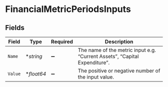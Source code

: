 # FinancialMetricPeriodsInputs


## Fields

| Field                                                                      | Type                                                                       | Required                                                                   | Description                                                                |
| -------------------------------------------------------------------------- | -------------------------------------------------------------------------- | -------------------------------------------------------------------------- | -------------------------------------------------------------------------- |
| `Name`                                                                     | **string*                                                                  | :heavy_minus_sign:                                                         | The name of the metric input e.g. “Current Assets”, “Capital Expenditure”. |
| `Value`                                                                    | **float64*                                                                 | :heavy_minus_sign:                                                         | The positive or negative number of the input value.                        |